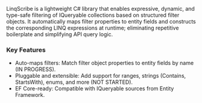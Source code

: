 LinqScribe is a lightweight C# library that enables expressive, dynamic, and type-safe filtering of IQueryable<T> collections based on structured filter objects. 
It automatically maps filter properties to entity fields and constructs the corresponding LINQ expressions at runtime; eliminating repetitive boilerplate and simplifying API query logic.

### Key Features
- Auto-maps filters: Match filter object properties to entity fields by name (IN PROGRESS).
- Pluggable and extensible: Add support for ranges, strings (Contains, StartsWith), enums, and more (NOT STARTED).
- EF Core-ready: Compatible with IQueryable sources from Entity Framework.
